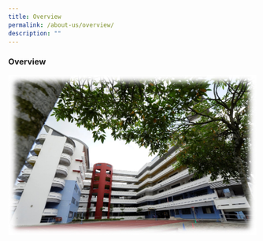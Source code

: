 ```yaml
---
title: Overview
permalink: /about-us/overview/
description: ""
---
```

### Overview

![](/images/Aboutus.png)